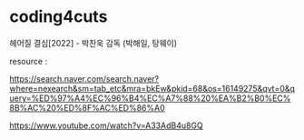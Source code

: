 # coding4cuts
헤어질 결심[2022] - 박찬욱 감독 (박해일, 탕웨이)

resource : 

https://search.naver.com/search.naver?where=nexearch&sm=tab_etc&mra=bkEw&pkid=68&os=16149275&qvt=0&query=%ED%97%A4%EC%96%B4%EC%A7%88%20%EA%B2%B0%EC%8B%AC%20%ED%8F%AC%ED%86%A0

https://www.youtube.com/watch?v=A33AdB4u8GQ

